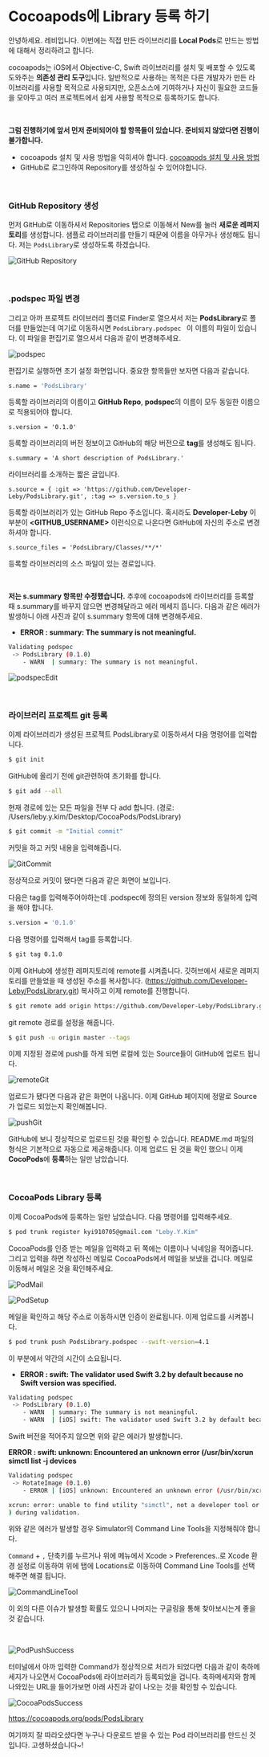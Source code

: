 # Cocoapods에 Library 등록 하기

안녕하세요. 레비입니다. 이번에는 직접 만든 라이브러리를 **Local Pods**로 만드는 방법에 대해서 정리하려고 합니다.

cocoapods는 iOS에서 Objective-C, Swift 라이브러리를 설치 및 배포할 수 있도록 도와주는 **의존성 관리 도구**입니다. 일반적으로 사용하는 목적은 다른 개발자가 만든 라이브러리를 사용할 목적으로 사용되지만, 오픈소스에 기여하거나 자신이 필요한 코드들을 모아두고 여러 프로젝트에서 쉽게 사용할 목적으로 등록하기도 합니다.

<br />

**그럼 진행하기에 앞서 먼저 준비되어야 할 항목들이 있습니다. 준비되지 않았다면 진행이 불가합니다.**

- cocoapods 설치 및 사용 방법을 익히셔야 합니다. [cocoapods 설치 및 사용 방법](http://www.developer-leby.kim/125)
- GitHub로 로그인하여 Repository를 생성하실 수 있어야합니다.

<br />

### GitHub Repository 생성

먼저 GitHub로 이동하셔서 Repositories 탭으로 이동해서 New를 눌러 **새로운 레퍼지토리**를 생성합니다. 샘플로 라이브러리를 만들기 때문에 이름을 아무거나 생성해도 됩니다. 저는 `PodsLibrary`로 생성하도록 하겠습니다.

![GitHub Repository](../Resource/GitHub%20Repository.png)

<br />

### .podspec 파일 변경

그리고 아까 프로젝트 라이브러리 폴더로 Finder로 열으셔서 저는 **PodsLibrary**로 폴더를 만들었는데 여기로 이동하시면 `PodsLibrary.podspec ` 이 이름의 파일이 있습니다. 이 파일을 편집기로 열으셔서 다음과 같이 변경해주세요.

![podspec](../Resource/podspec.png)

편집기로 실행하면 초기 설정 화면입니다. 중요한 항목들만 보자면 다음과 같습니다.

```bash
s.name = 'PodsLibrary'
```

등록할 라이브러리의 이름이고 **GitHub Repo**, **podspec**의 이름이 모두 동일한 이름으로 적용되어야 합니다.

```objc
s.version = '0.1.0'
```

등록할 라이브러리의 버전 정보이고 GitHub의 해당 버전으로 **tag**를 생성해도 됩니다.

```objc
s.summary = 'A short description of PodsLibrary.'
```

라이브러리를 소개하는 짧은 글입니다.

```objc
s.source = { :git => 'https://github.com/Developer-Leby/PodsLibrary.git', :tag => s.version.to_s }
```

등록할 라이브러리가 있는 GitHub Repo 주소입니다. 혹시라도 **Developer-Leby** 이 부분이 **<GITHUB_USERNAME>** 이런식으로 나온다면 GitHub에 자신의 주소로 변경하셔야 합니다.

```objc
s.source_files = 'PodsLibrary/Classes/**/*'
```

등록할 라이브러리의 소스 파일이 있는 경로입니다.

<br />

**저는 s.summary 항목만 수정했습니다.** 추후에 cocoapods에 라이브러리를 등록할 때 s.summary를 바꾸지 않으면 변경해달라고 에러 메세지 뜹니다. 다음과 같은 에러가 발생하니 아래 사진과 같이 s.summary 항목에 대해 변경해주세요.

- **ERROR : summary: The summary is not meaningful.**

~~~bash
Validating podspec
 -> PodsLibrary (0.1.0)
    - WARN  | summary: The summary is not meaningful.
~~~

![podspecEdit](../Resource/podspecEdit.png)

<br />

### 라이브러리 프로젝트 git 등록

이제 라이브러리가 생성된 프로젝트 PodsLibrary로 이동하셔서 다음 명령어를 입력합니다.

~~~bash
$ git init
~~~

GitHub에 올리기 전에 git관련하여 초기화를 합니다.

~~~bash
$ git add --all
~~~

현재 경로에 있는 모든 파일을 전부 다 add 합니다. (경로: /Users/leby.y.kim/Desktop/CocoaPods/PodsLibrary)

~~~bash
$ git commit -m "Initial commit"
~~~

커밋을 하고 커밋 내용을 입력해줍니다.

![GitCommit](../Resource/GitCommit.png)

정상적으로 커밋이 됐다면 다음과 같은 화면이 보입니다.

다음은 tag를 입력해주어야하는데 .podspec에 정의된 version 정보와 동일하게 입력을 해야 합니다.

~~~bash
s.version = '0.1.0'
~~~

다음 명령어를 입력해서 tag를 등록합니다.

~~~bash
$ git tag 0.1.0
~~~

이제 GitHub에 생성한 레퍼지토리에 remote를 시켜줍니다. 깃허브에서 새로운 레퍼지토리를 만들었을 때 생성된 주소를 복사합니다. (https://github.com/Developer-Leby/PodsLibrary.git) 복사하고 이제 remote를 진행합니다.

~~~bash
$ git remote add origin https://github.com/Developer-Leby/PodsLibrary.git
~~~

git remote 경로를 설정을 해줍니다.

~~~~bash
$ git push -u origin master --tags
~~~~

이제 지정된 경로에 push를 하게 되면 로컬에 있는 Source들이 GitHub에 업로드 됩니다.

![remoteGit](../Resource/remoteGit.png)

업로드가 됐다면 다음과 같은 화면이 나옵니다. 이제 GitHub 페이지에 정말로 Source가 업로드 되었는지 확인해봅니다.

![pushGit](../../../Desktop/pushGit.png)

GitHub에 보니 정상적으로 업로드된 것을 확인할 수 있습니다. README.md 파일의 형식은 기본적으로 자동으로 제공해줍니다. 이제 업로드 된 것을 확인 했으니 이제 **CocoPods**에 **등록**하는 일만 남았습니다.

<br />

### CocoaPods Library 등록

이제 CocoaPods에 등록하는 일만 남았습니다. 다음 명령어를 입력해주세요.

~~~bash
$ pod trunk register kyi910705@gmail.com "Leby.Y.Kim"
~~~

CocoaPods를 인증 받는 메일을 입력하고 뒤 쪽에는 이름이나 닉네임을 적어줍니다. 그리고 입력을 하면 작성하신 메일로 CocoaPods에서 메일을 보냈을 겁니다. 메일로 이동해서 메일온 것을 확인해주세요.

![PodMail](../Resource/PodMail.png)

![PodSetup](../Resource/PodSetup.png)

메일을 확인하고 해당 주소로 이동하시면 인증이 완료됩니다. 이제 업로드를 시켜봅니다.

~~~bash
$ pod trunk push PodsLibrary.podspec --swift-version=4.1
~~~

이 부분에서 약간의 시간이 소요됩니다. 

- **ERROR : swift: The validator used Swift 3.2 by default because no Swift version was specified.**

~~~bash
Validating podspec
 -> PodsLibrary (0.1.0)
    - WARN  | summary: The summary is not meaningful.
    - WARN  | [iOS] swift: The validator used Swift 3.2 by default because no Swift version was specified. To specify a Swift version during validation, add the `swift_version` attribute in your podspec. Note that usage of the `--swift-version` parameter or a `.swift-version` file is now deprecated.
~~~

Swift 버전을 적어주지 않으면 위와 같은 에러가 발생합니다.

**ERROR : swift: unknown: Encountered an unknown error (/usr/bin/xcrun simctl list -j devices**

~~~bash
Validating podspec
 -> RotateImage (0.1.0)
    - ERROR | [iOS] unknown: Encountered an unknown error (/usr/bin/xcrun simctl list -j devices

xcrun: error: unable to find utility "simctl", not a developer tool or in PATH
) during validation.
~~~

위와 같은 에러가 발생할 경우 Simulator의 Command Line Tools을 지정해줘야 합니다. 

`Command` + `,` 단축키를 누르거나 위에 메뉴에서 Xcode > Preferences..로 Xcode 환경 설정로 이동하여 위에 탭에 Locations로 이동하여 Command Line Tools를 선택해주면 해결 됩니다.

![CommandLineTool](../Resource/CommandLineTool.png)

이 외의 다른 이슈가 발생할 확률도 있으니 나머지는 구글링을 통해 찾아보시는게 좋을 것 같습니다.

<br />

![PodPushSuccess](../Resource/PodPushSuccess.png)

터미널에서 아까 입력한 Command가 정상적으로 처리가 되었다면 다음과 같이 축하메세지가 나오면서 CocoaPods에 라이브러리가 등록되었을 겁니다.  축하메세지와 함께 나와있는 URL을 들어가보면 아래 사진과 같이 나오는 것을 확인할 수 있습니다.



![CocoaPodsSuccess](../Resource/CocoaPodsSuccess.png)

https://cocoapods.org/pods/PodsLibrary 

여기까지 잘 따라오셨다면 누구나 다운로드 받을 수 있는 Pod 라이브러리를 만드신 것입니다. 고생하셨습니다~!